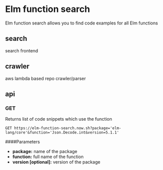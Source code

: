 # Elm function search

Elm function search allows you to find code examples for all Elm functions

## search

search frontend


## crawler

aws lambda based repo crawler/parser

## api

### GET
Returns list of code snippets which use the function

```
GET https://elm-function-search.now.sh?package='elm-lang/core'&function='Json.Decode.int&version=5.1.1'
```

####Parameters

- **package:** name of the package
- **function:** full name of the function
- **version [optional]:** version of the package